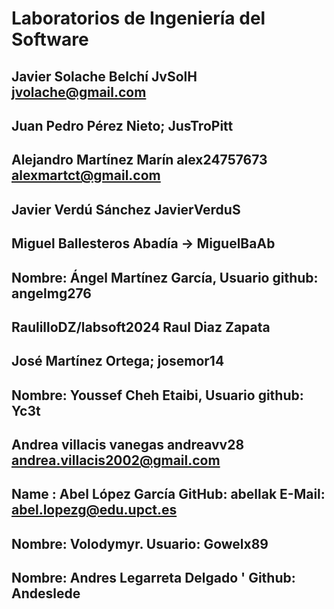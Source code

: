 
# Laboratorios de Ingeniería del Software

## Javier Solache Belchí JvSolH jvolache@gmail.com

##  Juan Pedro Pérez Nieto; JusTroPitt

## Alejandro Martínez Marín alex24757673 alexmartct@gmail.com

## Javier Verdú Sánchez JavierVerduS

## Miguel Ballesteros Abadía -> MiguelBaAb

## Nombre: Ángel Martínez García, Usuario github: angelmg276

## RaulilloDZ/labsoft2024 Raul Diaz Zapata

## José Martínez Ortega; josemor14

## Nombre: Youssef Cheh Etaibi, Usuario github: Yc3t

## Andrea villacis vanegas andreavv28 andrea.villacis2002@gmail.com 

## Name : Abel López García    GitHub: abellak    E-Mail: abel.lopezg@edu.upct.es

## Nombre: Volodymyr. Usuario: Gowelx89

## Nombre: Andres Legarreta Delgado ' Github: Andeslede
